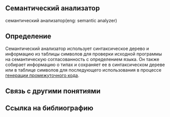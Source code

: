 ## Семантический анализатор
семантический анализатор(eng: semantic analyzer) 

## Определение
Семантический анализатор использует синтаксическое дерево и информацию из таблицы символов для проверки исходной программы на семантическую 
согласованность с определением языка. Он также собирает информацию о 
типах и сохраняет ее в синтаксическом дереве или в таблице символов для последующего использования в процессе [генерации промежуточного кода](https://github.com/vernikkkkkkkkkkkkkkkkkkk/concept_new/blob/main/concept/%D1%81ode%20generation.md).


## Связь с другими понятиями


## Cсылка на библиографию
